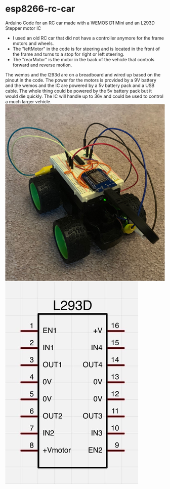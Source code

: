# esp8266-rc-car
Arduino Code for an RC car made with a WEMOS D1 Mini and an L293D Stepper motor IC

 - I used an old RC car that did not have a controller anymore for the frame motors and wheels. 
 - The "leftMotor" in the code is for steering and is located in the front of the frame and turns to a stop for right or left steering. 
 - The "rearMotor" is the motor in the back of the vehicle that controls forward and reverse motion. 

The wemos and the l293d are on a breadboard and wired up based on the pinout in the code. The power for the motors is provided by a 9V battery and the wemos and the IC are powered by a 5v battery pack and a USB cable. The whole thing could be powered by the 5v battery pack but it would die quickly. The IC will handle up to 36v and could be used to control a much larger vehicle. 
![](IMG_0121.jpg)
![](pinout.jpg)
